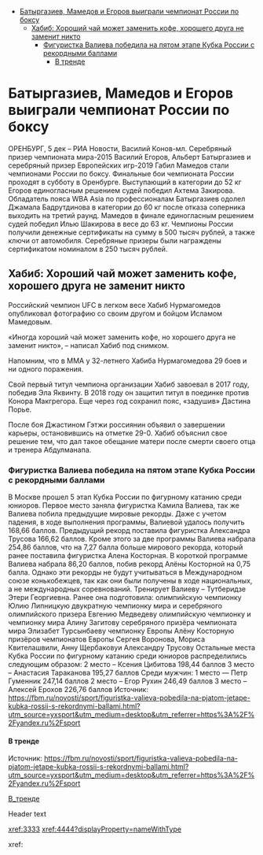 <!-- Start Document Outline -->

* [Батыргазиев, Мамедов и Егоров выиграли чемпионат России по боксу](#батыргазиев-мамедов-и-егоров-выиграли-чемпионат-россии-по-боксу)
	* [Хабиб: Хороший чай может заменить кофе, хорошего друга не заменит никто](#хабиб-хороший-чай-может-заменить-кофе-хорошего-друга-не-заменит-никто)
		* [Фигуристка Валиева победила на пятом этапе Кубка России с рекордными баллами](#фигуристка-валиева-победила-на-пятом-этапе-кубка-россии-с-рекордными-баллами)
			* [В тренде](#в-тренде)

<!-- End Document Outline -->


# Батыргазиев, Мамедов и Егоров выиграли чемпионат России по боксу

ОРЕНБУРГ, 5 дек – РИА Новости, Василий Конов-мл. Серебряный призер чемпионата мира-2015 Василий Егоров, Альберт Батыргазиев и серебряный призер Европейских игр-2019 Габил Мамедов стали чемпионами России по боксу.
Финальные бои чемпионата России проходят в субботу в Оренбурге.
Выступающий в категории до 52 кг Егоров единогласным решением судей победил Ахтема Закирова. Обладатель пояса WBA Asia по профессионалам Батыргазиев одолел Джамала Бадрутдинова в категории до 60 кг после отказа соперника выходить на третий раунд. Мамедов в финале единогласным решением судей победил Илью Шакирова в весе до 63 кг.
Чемпионы России получили денежные сертификаты на сумму в 500 тысяч рублей, а также ключи от автомобиля. Серебряные призеры были награждены сертификатом номиналом в 250 тысяч рублей.

## Хабиб: Хороший чай может заменить кофе, хорошего друга не заменит никто

Российский чемпион UFC в легком весе Хабиб Нурмагомедов опубликовал фотографию со своим другом и бойцом Исламом Мамедовым.

«Иногда хороший чай может заменить кофе, но хорошего друга не заменит никто», – написал Хабиб под снимком.

Напомним, что в ММА у 32-летнего Хабиба Нурмагомедова 29 боев и ни одного поражения.

Свой первый титул чемпиона организации Хабиб завоевал в 2017 году, победив Эла Яквинту. В 2018 году он защитил титул в поединке против Конора Макгрегора. Еще через год сохранил пояс, «задушив» Дастина Порье.

После боя Джастином Гэтжи россиянин объявил о завершении карьеры, остановившись на отметке 29-0. Хабиб объяснил свое решение тем, что дал такое обещание матери после смерти своего отца и тренера Абдулманапа.

### Фигуристка Валиева победила на пятом этапе Кубка России с рекордными баллами

В Москве прошел 5 этап Кубка России по фигурному катанию среди юниоров.  Первое место заняла фигуристка Камила Валиева, так же Валиева побила предыдущие мировые рекорды. Даже с учетом падения, в ходе выполнения программы, Валиевой удалось получить 168,66 баллов. Предыдущий рекорд поставила фигуристка Александра Трусова 166,62 баллов. Кроме этого за две программы Валиева набрала 254,86 баллов, что на 7,27 балла больше мирового рекорда, который ранее поставила фигуристка Алена Косторная. В короткой программе Валиева набрала 86,20 баллов, побив рекорд Алёны Косторной на 0,75 балла. Однако эти рекорды не будут учитываться в Международном союзе конькобежцев, так как они были получены в ходе национальных, а не международных соревнований. Тренирует Валиеву – Тутберидзе Этери Георгиевна. Ранее она подготовила: олимпийскую чемпионку Юлию Липницкую двукратную чемпионку мира и серебряного олимпийского призера Евгению Медведеву олимпийскую чемпионку и чемпионку мира Алину Загитову серебряного призёра чемпионата мира Элизабет Турсынбаеву чемпионку Европы Алёну Косторную призёров чемпионатов Европы Сергея Воронова, Мориса Квителашвили, Анну Щербаковуи Александру Трусову Остальные места Кубка России по фигурному катанию среди юниоров распределились следующим образом: 2 место – Ксения Цибитова 198,44 баллов 3 место – Анастасия Тараканова 195,27 баллов Среди мужчин: 1 место — Петр Гуменник 247,14 баллов 2 место – Егор Рухин 246,49 баллов 3 место – Алексей Ерохов 226,76 баллов
Источник: https://fbm.ru/novosti/sport/figuristka-valieva-pobedila-na-pjatom-jetape-kubka-rossii-s-rekordnymi-ballami.html?utm_source=yxsport&utm_medium=desktop&utm_referrer=https%3A%2F%2Fyandex.ru%2Fsport

#### В тренде 
Источник: https://fbm.ru/novosti/sport/figuristka-valieva-pobedila-na-pjatom-jetape-kubka-rossii-s-rekordnymi-ballami.html?utm_source=yxsport&utm_medium=desktop&utm_referrer=https%3A%2F%2Fyandex.ru%2Fsport

[В_тренде](#в_тренде)

<a class="anchortext" >Header text</a>

<xref:3333>
<xref:4444?displayProperty=nameWithType>

xref:
